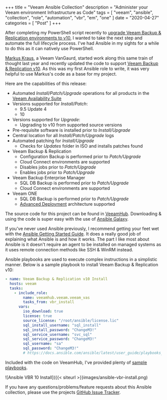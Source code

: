 +++
title = "Veeam Ansible Collection"
description = "Administer your Veeam environment Infrastructure as Code"
tags = [
    "veeam",
    "ansible",
    "collection",
    "role",
    "automation",
    "vbr",
    "em",
    "one"
]
date = "2020-04-27"
categories = [
    "Post"
]
+++

After completing my PowerShell script recently to [upgrade Veeam Backup & Replication environments to v10](https://github.com/VeeamHub/powershell/tree/master/BR-UpgradeV10), I wanted to take the next step and automate the full lifecycle process. I've had Ansible in my sights for a while to do this as it can natively use PowerShell.

[Markus Kraus](https://twitter.com/vMarkus_K), a Veeam VanGaurd, started work along this same train of thought last year and recently updated the code to support [Veeam Backup & Replication v10](https://mycloudrevolution.com/en/2020/02/05/veeam-availability-suite-10-unattended-installation/). As this was my first Ansible role to write, it was very helpful to use Markus's code as a base for my project.

Here are the capabilities of this release:

* Automated *Install/Patch/Upgrade* operations for all products in the [Veeam Availability Suite](https://www.veeam.com/data-center-availability-suite.html)
* Versions supported for *Install/Patch*:
  * 9.5 Update 4
  * 10
* Versions supported for *Upgrade*:
  * Upgrading to v10 from supported source versions
* Pre-requisite software is installed prior to *Install/Upgrade*
* Central location for all *Install/Patch/Upgrade* logs
* Automated patching for *Install/Upgrade*
  * Checks for *Updates* folder in ISO and installs patches found
* Veeam Backup & Replication
  * Configuration Backup is performed prior to *Patch/Upgrade*
  * Cloud Connect environments are supported
  * Disables jobs prior to *Patch/Upgrade*
  * Enables jobs prior to *Patch/Upgrade*
* Veeam Backup Enterprise Manager
  * SQL DB Backup is performed prior to *Patch/Upgrade*
  * Cloud Connect environments are supported
* Veeam ONE
  * SQL DB Backup is performed prior to *Patch/Upgrade*
  * [Advanced Deployment](https://helpcenter.veeam.com/docs/one/deployment/advanced_deployment.html?ver=100) architecture supported

The source code for this project can be found in [VeeamHub](https://github.com/VeeamHub/veeam-ansible). Downloading & using the code is super easy with the use of [Ansible Galaxy](https://galaxy.ansible.com/veeamhub/veeam).

If you've never used Ansible previously, I recommend getting your feet wet with the [Ansible Getting Started Guide](https://docs.ansible.com/ansible/latest/network/getting_started/first_playbook.html). It does a really good job of explaining what Ansible is and how it works. The part I like most about Ansible is it doesn't require an agent to be installed on managed systems as it uses remote connection methods like SSH & WinRM instead.

Ansible playbooks are used to execute complex instructions in a simplistic manner. Below is a sample playbook to install Veeam Backup & Replication v10:

```yml
- name: Veeam Backup & Replication v10 Install
  hosts: veeam
  tasks:
    - include_role:
        name: veeamhub.veeam.veeam_vas
        tasks_from: vbr_install
      vars:
        iso_download: true
        license: true
        source_license: "/root/ansible/license.lic"
        sql_install_username: "sql_install"
        sql_install_password: "ChangeM3!"
        sql_service_username: "svc_sql"
        sql_service_password: "ChangeM3!"
        sql_username: "sa"
        sql_password: "ChangeM3!"
        # https://docs.ansible.com/ansible/latest/user_guide/playbooks_vault.html#single-encrypted-variable
```

Included with the code on VeeamHub, I've provided plenty of [sample playbooks](https://github.com/VeeamHub/veeam-ansible/tree/master/roles/veeam_vas#example-playbooks).

![Ansible VBR 10 Install]({{< siteurl >}}images/ansible-vbr-install.png)

If you have any questions/problems/feature requests about this Ansible collection, please use the projects [GitHub Issue Tracker](https://github.com/VeeamHub/veeam-ansible/issues/new/choose).
